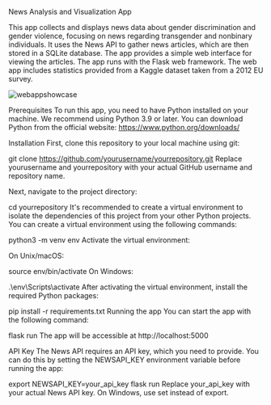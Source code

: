 News Analysis and Visualization App

This app collects and displays news data about gender discrimination and gender violence, focusing on news regarding transgender and nonbinary individuals. It uses the News API to gather news articles, which are then stored in a SQLite database. The app provides a simple web interface for viewing the articles. The app runs with the Flask web framework. The web app includes statistics provided from a Kaggle dataset taken from a 2012 EU survey.


![webappshowcase](https://github.com/itguy22/News-WebApp/assets/125841661/b4f8d413-66c9-4921-8741-1e33783ab168)

Prerequisites
To run this app, you need to have Python installed on your machine. We recommend using Python 3.9 or later. You can download Python from the official website: https://www.python.org/downloads/

Installation
First, clone this repository to your local machine using git:

git clone https://github.com/yourusername/yourrepository.git
Replace yourusername and yourrepository with your actual GitHub username and repository name.

Next, navigate to the project directory:

cd yourrepository
It's recommended to create a virtual environment to isolate the dependencies of this project from your other Python projects. You can create a virtual environment using the following commands:

python3 -m venv env
Activate the virtual environment:

On Unix/macOS:

source env/bin/activate
On Windows:

.\env\Scripts\activate
After activating the virtual environment, install the required Python packages:

pip install -r requirements.txt
Running the app
You can start the app with the following command:

flask run
The app will be accessible at http://localhost:5000

API Key
The News API requires an API key, which you need to provide. You can do this by setting the NEWSAPI_KEY environment variable before running the app:

export NEWSAPI_KEY=your_api_key
flask run
Replace your_api_key with your actual News API key. On Windows, use set instead of export.
